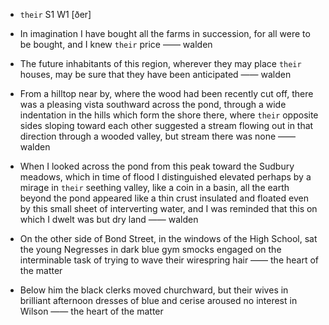 - `their` S1 W1 [ðer]



-  In imagination I have bought all the farms in succession, for all were to be bought, and I knew `their` price —— walden

-  The future inhabitants of this region, wherever they may place `their` houses, may be sure that they have been anticipated —— walden

-  From a hilltop near by, where the wood had been recently cut off, there was a pleasing vista southward across the pond, through a wide indentation in the hills which form the shore there, where `their` opposite sides sloping toward each other suggested a stream flowing out in that direction through a wooded valley, but stream there was none —— walden

-  When I looked across the pond from this peak toward the Sudbury meadows, which in time of flood I distinguished elevated perhaps by a mirage in `their` seething valley, like a coin in a basin, all the earth beyond the pond appeared like a thin crust insulated and floated even by this small sheet of interverting water, and I was reminded that this on which I dwelt was but dry land —— walden

-  On the other side of Bond Street, in the windows of the High School, sat the young Negresses in dark blue gym smocks engaged on the interminable task of trying to wave their wirespring hair —— the heart of the matter

-  Below him the black clerks moved churchward, but their wives in brilliant afternoon dresses of blue and cerise aroused no interest in Wilson —— the heart of the matter